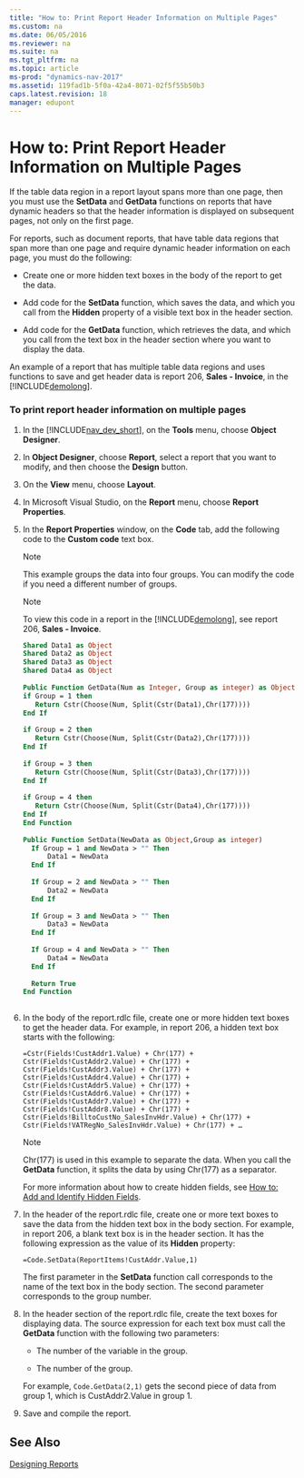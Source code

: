 ```yaml
---
title: "How to: Print Report Header Information on Multiple Pages"
ms.custom: na
ms.date: 06/05/2016
ms.reviewer: na
ms.suite: na
ms.tgt_pltfrm: na
ms.topic: article
ms-prod: "dynamics-nav-2017"
ms.assetid: 119fad1b-5f0a-42a4-8071-02f5f55b50b3
caps.latest.revision: 18
manager: edupont
---
```

# How to: Print Report Header Information on Multiple Pages
If the table data region in a report layout spans more than one page, then you must use the **SetData** and **GetData** functions on reports that have dynamic headers so that the header information is displayed on subsequent pages, not only on the first page.  
  
 For reports, such as document reports, that have table data regions that span more than one page and require dynamic header information on each page, you must do the following:  
  
-   Create one or more hidden text boxes in the body of the report to get the data.  
  
-   Add code for the **SetData** function, which saves the data, and which you call from the **Hidden** property of a visible text box in the header section.  
  
-   Add code for the **GetData** function, which retrieves the data, and which you call from the text box in the header section where you want to display the data.  
  
 An example of a report that has multiple table data regions and uses functions to save and get header data is report 206, **Sales \- Invoice**, in the [!INCLUDE[demolong](includes/demolong_md.md)].  
  
### To print report header information on multiple pages  
  
1.  In the [!INCLUDE[nav_dev_short](includes/nav_dev_short_md.md)], on the **Tools** menu, choose **Object Designer**.  
  
2.  In **Object Designer**, choose **Report**, select a report that you want to modify, and then choose the **Design** button.  
  
3.  On the **View** menu, choose **Layout**.  
  
4.  In Microsoft Visual Studio, on the **Report** menu, choose **Report Properties**.  
  
5.  In the **Report Properties** window, on the **Code** tab, add the following code to the **Custom code** text box.  
  
    > [!NOTE]  
    >  This example groups the data into four groups. You can modify the code if you need a different number of groups.  
  
    > [!NOTE]  
    >  To view this code in a report in the [!INCLUDE[demolong](includes/demolong_md.md)], see report 206, **Sales \- Invoice**.  
  
    ```vb  
    Shared Data1 as Object  
    Shared Data2 as Object  
    Shared Data3 as Object  
    Shared Data4 as Object  
  
    Public Function GetData(Num as Integer, Group as integer) as Object  
    if Group = 1 then  
       Return Cstr(Choose(Num, Split(Cstr(Data1),Chr(177))))  
    End If  
  
    if Group = 2 then  
       Return Cstr(Choose(Num, Split(Cstr(Data2),Chr(177))))  
    End If  
  
    if Group = 3 then  
       Return Cstr(Choose(Num, Split(Cstr(Data3),Chr(177))))  
    End If  
  
    if Group = 4 then  
       Return Cstr(Choose(Num, Split(Cstr(Data4),Chr(177))))  
    End If  
    End Function  
  
    Public Function SetData(NewData as Object,Group as integer)  
      If Group = 1 and NewData > "" Then  
          Data1 = NewData  
      End If  
  
      If Group = 2 and NewData > "" Then  
          Data2 = NewData  
      End If  
  
      If Group = 3 and NewData > "" Then  
          Data3 = NewData  
      End If  
  
      If Group = 4 and NewData > "" Then  
          Data4 = NewData  
      End If  
  
      Return True  
    End Function  
  
    ```  
  
6.  In the body of the report.rdlc file, create one or more hidden text boxes to get the header data. For example, in report 206, a hidden text box starts with the following:  
  
     `=Cstr(Fields!CustAddr1.Value) + Chr(177) + Cstr(Fields!CustAddr2.Value) + Chr(177) + Cstr(Fields!CustAddr3.Value) + Chr(177) + Cstr(Fields!CustAddr4.Value) + Chr(177) + Cstr(Fields!CustAddr5.Value) + Chr(177) + Cstr(Fields!CustAddr6.Value) + Chr(177) + Cstr(Fields!CustAddr7.Value) + Chr(177) + Cstr(Fields!CustAddr8.Value) + Chr(177) + Cstr(Fields!BilltoCustNo_SalesInvHdr.Value) + Chr(177) + Cstr(Fields!VATRegNo_SalesInvHdr.Value) + Chr(177) + …`  
  
    > [!NOTE]  
    >  Chr\(177\) is used in this example to separate the data. When you call the **GetData** function, it splits the data by using Chr\(177\) as a separator.  
  
     For more information about how to create hidden fields, see [How to: Add and Identify Hidden Fields](../Topic/How%20to:%20Add%20and%20Identify%20Hidden%20Fields.md).  
  
7.  In the header of the report.rdlc file, create one or more text boxes to save the data from the hidden text box in the body section. For example, in report 206, a blank text box is in the header section. It has the following expression as the value of its **Hidden** property:  
  
     `=Code.SetData(ReportItems!CustAddr.Value,1)`  
  
     The first parameter in the **SetData** function call corresponds to the name of the text box in the body section. The second parameter corresponds to the group number.  
  
8.  In the header section of the report.rdlc file, create the text boxes for displaying data. The source expression for each text box must call the **GetData** function with the following two parameters:  
  
    -   The number of the variable in the group.  
  
    -   The number of the group.  
  
     For example, `Code.GetData(2,1)` gets the second piece of data from group 1, which is CustAddr2.Value in group 1.  
  
9. Save and compile the report.  
  
## See Also  
 [Designing Reports](Designing-Reports.md)